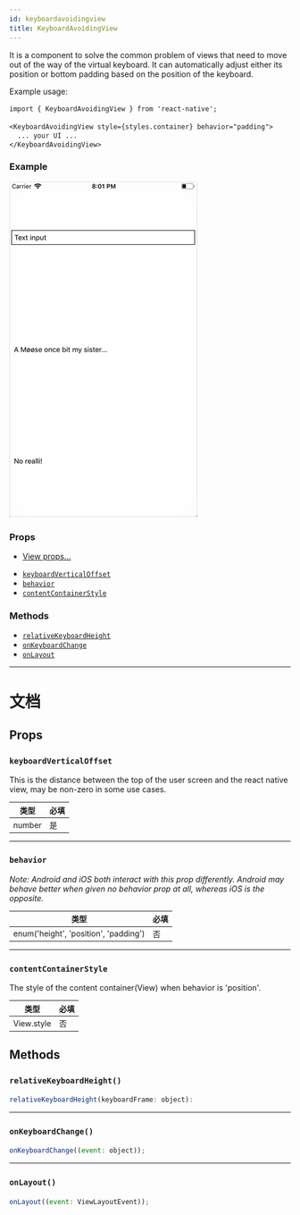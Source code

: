 ```yaml
---
id: keyboardavoidingview
title: KeyboardAvoidingView
---
```


It is a component to solve the common problem of views that need to move out of the way of the virtual keyboard. It can automatically adjust either its position or bottom padding based on the position of the keyboard.

Example usage:

```
import { KeyboardAvoidingView } from 'react-native';

<KeyboardAvoidingView style={styles.container} behavior="padding">
  ... your UI ...
</KeyboardAvoidingView>
```

### Example

![](assets/KeyboardAvoidingView/example.gif)

### Props

* [View props...](view.md#props)

- [`keyboardVerticalOffset`](keyboardavoidingview.md#keyboardverticaloffset)
- [`behavior`](keyboardavoidingview.md#behavior)
- [`contentContainerStyle`](keyboardavoidingview.md#contentcontainerstyle)

### Methods

* [`relativeKeyboardHeight`](keyboardavoidingview.md#relativekeyboardheight)
* [`onKeyboardChange`](keyboardavoidingview.md#onkeyboardchange)
* [`onLayout`](keyboardavoidingview.md#onlayout)

---

# 文档

## Props

### `keyboardVerticalOffset`

This is the distance between the top of the user screen and the react native view, may be non-zero in some use cases.

| 类型   | 必填 |
| ------ | ---- |
| number | 是   |

---

### `behavior`

_Note: Android and iOS both interact with this prop differently._ _Android may behave better when given no behavior prop at all, whereas iOS is the opposite._

| 类型                                  | 必填 |
| ------------------------------------- | ---- |
| enum('height', 'position', 'padding') | 否   |

---

### `contentContainerStyle`

The style of the content container(View) when behavior is 'position'.

| 类型       | 必填 |
| ---------- | ---- |
| View.style | 否   |

## Methods

### `relativeKeyboardHeight()`

```javascript
relativeKeyboardHeight(keyboardFrame: object):
```

---

### `onKeyboardChange()`

```javascript
onKeyboardChange((event: object));
```

---

### `onLayout()`

```javascript
onLayout((event: ViewLayoutEvent));
```
